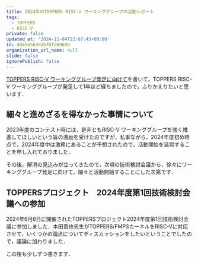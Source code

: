 ```yaml
---
title: 2024年のTOPPERS RISC-V ワーキンググループの活動レポート
tags:
  - TOPPERS
  - RISC-V
private: false
updated_at: '2024-11-04T22:07:45+09:00'
id: 4945656dedbf0fd88690
organization_url_name: null
slide: false
ignorePublish: false
---
```

[TOPPERS RISC-V ワーキンググループ発足に向けて](https://qiita.com/zacky1972/items/8e946779bd9c87df1c15)を書いて，TOPPERS RISC-V ワーキンググループが発足して1年ほど経ちましたので，ふりかえりたいと思います．

## 細々と進めざるを得なかった事情について

2023年度のコンテスト時には，是非ともRISC-V ワーキンググループを強く推進してほしいという旨の激励を受けたのですが，私事ながら，2024年度初め時点で，2024年度中は激務にあることが予想されたので，活動開始を延期することを申し入れておりました．

その後，解消の見込みが立ってきたので，次項の技術検討会議から，徐々にワーキンググループ発足に向けて，細々と活動開始することにした次第です．

## TOPPERSプロジェクト　2024年度第1回技術検討会議への参加

2024年6月6日に開催されたTOPPERSプロジェクト2024年度第1回技術検討会議に参加しました．本田晋也先生がTOPPERS/FMP3カーネルをRISC-Vに対応させて，いくつかの論点についてディスカッションをしたいということでしたので，議論に加わりました．

この後も少しずつ書きます．

